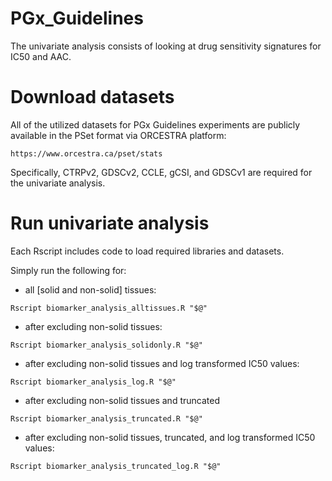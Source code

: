 # PGx_Guidelines
The univariate analysis consists of looking at drug sensitivity signatures for IC50 and AAC. 

# Download datasets
All of the utilized datasets for PGx Guidelines experiments are publicly available in the PSet format via ORCESTRA platform:
```
https://www.orcestra.ca/pset/stats
```
Specifically, CTRPv2, GDSCv2, CCLE, gCSI, and GDSCv1 are required for the univariate analysis.

# Run univariate analysis
Each Rscript includes code to load required libraries and datasets. 

Simply run the following for:
- all [solid and non-solid] tissues:
```
Rscript biomarker_analysis_alltissues.R "$@"
```

- after excluding non-solid tissues:
```
Rscript biomarker_analysis_solidonly.R "$@"
```

- after excluding non-solid tissues and log transformed IC50 values:
```
Rscript biomarker_analysis_log.R "$@"
```

- after excluding non-solid tissues and truncated
```
Rscript biomarker_analysis_truncated.R "$@"
```

- after excluding non-solid tissues, truncated, and log transformed IC50 values:
```
Rscript biomarker_analysis_truncated_log.R "$@"
```

